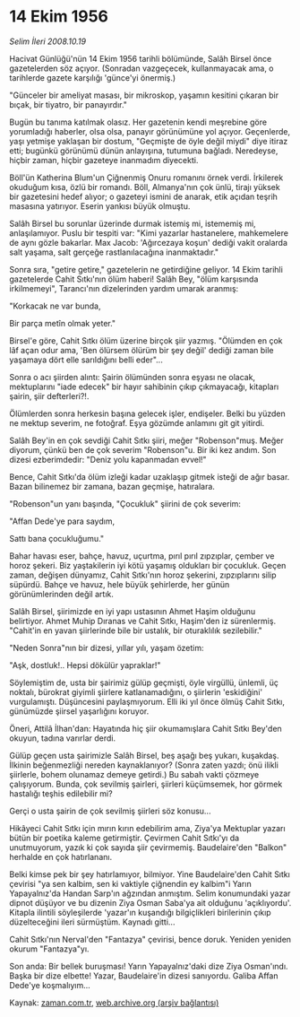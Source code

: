 # 14 Ekim 1956

*Selim İleri 2008.10.19*

<tr><td class="metin" colspan="2" style="padding-top: 20px; padding-left: 5px; padding-right: 10px;">Hacivat Günlüğü'nün 14 Ekim 1956 tarihli bölümünde, Salâh Birsel önce gazetelerden söz açıyor. (Sonradan vazgeçecek, kullanmayacak ama, o tarihlerde gazete karşılığı 'günce'yi önermiş.)</td></tr><tr><td class="metin" colspan="2" style="padding-top: 20px; padding-left: 5px; padding-right: 10px;"><p> "Günceler bir ameliyat masası, bir mikroskop, yaşamın kesitini çıkaran bir bıçak, bir tiyatro, bir panayırdır."
<p>Bugün bu tanıma katılmak olasız. Her gazetenin kendi meşrebine göre yorumladığı haberler, olsa olsa, panayır görünümüne yol açıyor. Geçenlerde, yaşı yetmişe yaklaşan bir dostum, "Geçmişte de öyle değil miydi" diye itiraz etti; bugünkü görünümü dünün anlayışına, tutumuna bağladı. Neredeyse, hiçbir zaman, hiçbir gazeteye inanmadım diyecekti.
<p>Böll'ün Katherina Blum'un Çiğnenmiş Onuru romanını örnek verdi. İrkilerek okuduğum kısa, özlü bir romandı. Böll, Almanya'nın çok ünlü, tirajı yüksek bir gazetesini hedef alıyor; o gazeteyi ismini de anarak, etik açıdan teşrih masasına yatırıyor. Eserin yankısı büyük olmuştu.
<p>Salâh Birsel bu sorunlar üzerinde durmak istemiş mi, istememiş mi, anlaşılamıyor. Puslu bir tespiti var: "Kimi yazarlar hastanelere, mahkemelere de aynı gözle bakarlar. Max Jacob: 'Ağırcezaya koşun' dediği vakit oralarda salt yaşama, salt gerçeğe rastlanılacağına inanmaktadır."
<p>Sonra sıra, "getire getire," gazetelerin ne getirdiğine geliyor. 14 Ekim tarihli gazetelerde Cahit Sıtkı'nın ölüm haberi! Salâh Bey, "ölüm karşısında irkilmemeyi", Tarancı'nın dizelerinden yardım umarak aranmış:
<p> "Korkacak ne var bunda,
<p>Bir parça metîn olmak yeter."
<p>Birsel'e göre, Cahit Sıtkı ölüm üzerine birçok şiir yazmış. "Ölümden en çok lâf açan odur ama, 'Ben ölürsem ölürüm bir şey değil' dediği zaman bile yaşamaya dört elle sarıldığını belli eder"...
<p>Sonra o acı şiirden alıntı: Şairin ölümünden sonra eşyası ne olacak, mektuplarını "iade edecek" bir hayır sahibinin çıkıp çıkma­yacağı, kitapları şairin, şiir defterleri?!.
<p>Ölümlerden sonra herkesin başına gelecek işler, endişeler. Bel­ki bu yüzden ne mektup severim, ne fotoğraf. Eşya gözümde anlamını git git yitirdi.
<p>Salâh Bey'in en çok sevdiği Cahit Sıtkı şiiri, meğer "Robenson"muş. Meğer diyorum, çünkü ben de çok severim "Robenson"u. Bir iki kez andım. Son dizesi ezberimdedir: "Deniz yolu kapanmadan evvel!"
<p>Bence, Cahit Sıtkı'da ölüm izleği kadar uzaklaşıp gitmek isteği de ağır basar. Bazan bilinemez bir zamana, bazan geçmişe, hatıralara. 
<p>"Robenson"un yanı başında, "Çocukluk" şiirini de çok severim:
<p>"Affan Dede'ye para saydım,
<p>Sattı bana çocukluğumu."
<p> Bahar havası eser, bahçe, havuz, uçurtma, pırıl pırıl zıpzıp­lar, çember ve horoz şekeri. Biz yaştakilerin iyi kötü yaşamış oldukları bir çocukluk. Geçen zaman, değişen dünyamız, Cahit Sıtkı'nın ho­roz şekerini, zıpzıplarını silip süpürdü. Bahçe ve havuz, hele büyük şehirlerde, her günün görünümlerinden değil artık.
<p>Salâh Birsel, şiirimizde en iyi yapı ustasının Ahmet Haşim oldu­ğunu belirtiyor. Ahmet Muhip Dıranas ve Cahit Sıtkı, Haşim'den iz sürenlermiş. "Cahit'in en yavan şiirlerinde bile bir ustalık, bir otu­raklılık sezilebilir."
<p>"Neden Sonra"nın bir dizesi, yıllar yılı, yaşam özetim:
<p>"Aşk, dostluk!.. Hepsi dökülür yapraklar!"
<p>Söylemiştim de, usta bir şairimiz gülüp geçmişti, öyle virgüllü, ünlemli, üç noktalı, bürokrat giyimli şiirlere katlanamadığını, o şiirlerin 'eskidiğini' vurgulamıştı. Düşüncesini paylaşmıyorum. Elli iki yıl önce ölmüş Cahit Sıtkı, günümüzde şiirsel yaşarlığını koruyor.
<p>Öneri, Attilâ İlhan'dan: Hayatında hiç şiir okumamışlara Cahit Sıtkı Bey'den okuyun, tadına varırlar derdi.
<p>Gülüp geçen usta şairimizle Salâh Birsel, beş aşağı beş yukarı, kuşakdaş. İlkinin beğenmezliği nereden kaynaklanıyor? (Sonra zaten yaz­dı; önü ilikli şiirlerle, bohem olunamaz demeye getirdi.) Bu sabah vakti çözmeye çalışıyorum. Bunda, çok sevilmiş şairleri, şiirleri küçüm­semek, hor görmek hastalığı teşhis edilebilir mi?
<p>Gerçi o usta şairin de çok sevilmiş şiirleri söz konusu...
<p>Hikâyeci Cahit Sıtkı için mırın kırın edebilirim ama, Ziya'ya Mektuplar yazarı bütün bir poetika kaleme getirmiştir. Çevirmen Cahit Sıtkı'yı da unutmuyorum, yazık ki çok sayıda şiir çevirmemiş. Baudelaire'den "Balkon" herhalde en çok hatırlananı.
<p>Belki kimse pek bir şey hatırlamıyor, bilmiyor. Yine Baudelaire'den Cahit Sıtkı çevirisi "ya sen kalbim, sen ki vaktiyle çiğnendin ey kalbim"i Yarın Yapayalnız'da Handan Sarp'ın ağzından anmıştım. Se­lim konumundaki yazar dipnot düşüyor ve bu dizenin Ziya Osman Saba'ya ait olduğunu 'açıklıyordu'. Kitapla ilintili söyleşilerde 'yazar'ın kuşandığı bilgiçlikleri birilerinin çıkıp düzelteceğini ileri sürmüştüm. Kaynadı gitti...
<p>Cahit Sıtkı'nın Nerval'den "Fantazya" çevirisi, bence doruk. Yeniden yeniden okurum "Fantazya"yı.
<p>Son anda: Bir bellek buruşması! Yarın Yapayalnız'daki dize Ziya Osman'ındı. Başka bir dize elbette! Yazar, Baudelaire'in dizesi sanıyordu. Galiba Affan Dede'ye koşmalıyım...<br/></p></p></p></p></p></p></p></p></p></p></p></p></p></p></p></p></p></p></p></p></p></p></p></p></p></p></p></td></tr>

Kaynak: [zaman.com.tr](http://zaman.com.tr/yazar.do?yazino=750942), [web.archive.org (arşiv bağlantısı)](http://web.archive.org/web/20081019205455/http://www.zaman.com.tr:80/yazar.do?yazino=750942)
